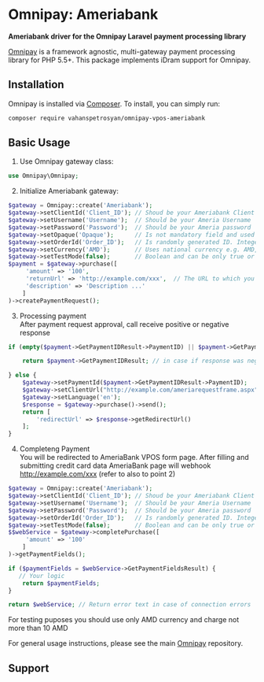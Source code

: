 # Omnipay: Ameriabank

**Ameriabank driver for the Omnipay Laravel payment processing library**

[Omnipay](https://github.com/thephpleague/omnipay) is a framework agnostic, multi-gateway payment
processing library for PHP 5.5+. This package implements iDram support for Omnipay.

## Installation

Omnipay is installed via [Composer](http://getcomposer.org/). To install, you can simply run:
 ```` bash
composer require vahanspetrosyan/omnipay-vpos-ameriabank
````

## Basic Usage

1. Use Omnipay gateway class:

```php
use Omnipay\Omnipay;
```

2. Initialize Ameriabank gateway:

```php
$gateway = Omnipay::create('Ameriabank');
$gateway->setClientId('Client_ID'); // Shoud be your Ameriabank Client ID (e.g. 7e7ef8ff-6300-4a78-bb31-3ad1a8c67d5f)
$gateway->setUsername('Username');  // Should be your Ameria Username 
$gateway->setPassword('Password');  // Should be your Ameria password
$gateway->setOpaque('Opaque');      // Is not mandatory field and used as additional information during information exchange 
$gateway->setOrderId('Order_ID');   // Is randomly generated ID. Integer which is generated by using system local time e.g. time()
$gateway->setCurrency('AMD');       // Uses national currency e.g. AMD, USD, EUR 
$gateway->setTestMode(false);       // Boolean and can be only true or false
$payment = $gateway->purchase([             
     'amount' => '100',         
     'returnUrl' => 'http://example.com/xxx',  // The URL to which you will be redirected after completing the purchase. Please also refer to poin 4 below
     'description' => 'Description ...'
    ]
)->createPaymentRequest();
```

3. Processing payment <br>
After payment request approval, call receive positive or negative response 

```php
if (empty($payment->GetPaymentIDResult->PaymentID) || $payment->GetPaymentIDResult->Respmessage != 'OK') {

    return $payment->GetPaymentIDResult; // in case if response was negative (rejected).

} else {
    $gateway->setPaymentId($payment->GetPaymentIDResult->PaymentID);            //if positive, call receive payment ID 
    $gateway->setClientUrl("http://example.com/ameriarequestframe.aspx");       // Setting /ameriarequestframe.aspx inside your site
    $gateway->setLanguage('en');
    $response = $gateway->purchase()->send();                                   // generate unique URL 
    return [
        'redirectUrl' => $response->getRedirectUrl()                            // redirection to previously generated unique URL 
    ];
}
```

4. Completeng Payment <br>
You will be redirected to AmeriaBank VPOS form page. 
After filling and submitting credit card data AmeriaBank page will webhook http://example.com/xxx (refer to also to point 2)

```php
$gateway = Omnipay::create('Ameriabank');
$gateway->setClientId('Client_ID'); // Shoud be your Ameriabank Client ID (e.g. 7e7ef8ff-6300-4a78-bb31-3ad1a8c67d5f)
$gateway->setUsername('Username');  // Should be your Ameria Username 
$gateway->setPassword('Password');  // Should be your Ameria password
$gateway->setOrderId('Order_ID');   // Is randomly generated ID. Integer which is generated by using system local time e.g. time()
$gateway->setTestMode(false);       // Boolean and can be only true or false
$$webService = $gateway->completePurchase([             
     'amount' => '100'
    ]
)->getPaymentFields();

if ($paymentFields = $webService->GetPaymentFieldsResult) {
   // Your logic
    return $paymentFields;
}

return $webService; // Return error text in case of connection errors
```
For testing puposes you should use only AMD currency and charge not more than 10 AMD 

For general usage instructions, please see the main [Omnipay](https://github.com/thephpleague/omnipay)
repository.

## Support
